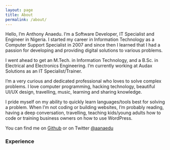 ```yaml
---
layout: page
title: About
permalink: /about/
---
```


Hello, I’m Anthony Anaedu. I’m a Software Developer, IT Specialist and Engineer in Nigeria. I started my career in Information Technology as a Computer Support Specialist in 2007 and since then I learned that I had a passion for developing and providing digital solutions to various problems. 

I went ahead to get an M.Tech. in Information Technology, and a B.Sc. in Electrical and Electronics Engineering. I’m currently working at Audax Solutions as an IT Specialist/Trainer.

I’m a very curious and dedicated professional who loves to solve complex problems. I love computer programming, hacking technology, beautiful UI/UX design, travelling, music, learning and sharing knowledge. 

I pride myself on my ability to quickly learn languages/tools best for solving a problem. When I’m not coding or building websites, I’m probably reading, having a deep conversation, travelling, teaching kids/young adults how to code or training business owners on how to use WordPress.

You can find me on [Github](https://github.com/aanaedu) or on Twitter [@aanaedu](https://twitter.com/aanaedu)

### Experience